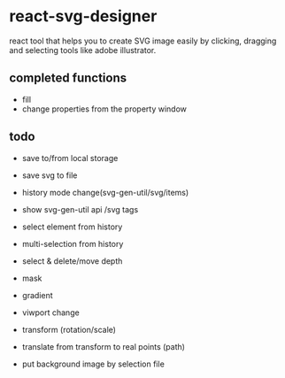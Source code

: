 # react-svg-designer

react tool that helps you to create SVG image easily by clicking, dragging and selecting tools like adobe illustrator.

## completed functions

- fill
- change properties from the property window

## todo

- save to/from local storage
- save svg to file
- history mode change(svg-gen-util/svg/items)
- show svg-gen-util api /svg tags
- select element from history
- multi-selection from history
- select & delete/move depth

- mask
- gradient
- viwport change
- transform (rotation/scale)
- translate from transform to real points (path)
- put background image by selection file 